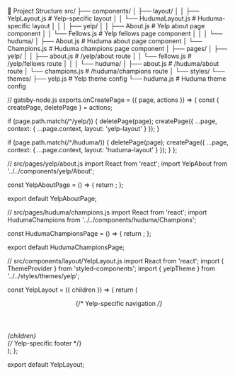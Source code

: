 📁 Project Structure
src/
├── components/
│   ├── layout/
│   │   ├── YelpLayout.js          # Yelp-specific layout
│   │   └── HudumaLayout.js        # Huduma-specific layout
│   │
│   ├── yelp/
│   │   ├── About.js              # Yelp about page component
│   │   └── Fellows.js            # Yelp fellows page component
│   │
│   └── huduma/
│       ├── About.js              # Huduma about page component
│       └── Champions.js          # Huduma champions page component
│
├── pages/
│   ├── yelp/
│   │   ├── about.js             # /yelp/about route
│   │   └── fellows.js           # /yelp/fellows route
│   │
│   └── huduma/
│       ├── about.js             # /huduma/about route
│       └── champions.js         # /huduma/champions route
│
└── styles/
    └── themes/
        ├── yelp.js              # Yelp theme config
        └── huduma.js            # Huduma theme config

// gatsby-node.js
exports.onCreatePage = ({ page, actions }) => {
  const { createPage, deletePage } = actions;

  if (page.path.match(/^\/yelp/)) {
    deletePage(page);
    createPage({
      ...page,
      context: {
        ...page.context,
        layout: 'yelp-layout'
      }
    });
  }

  if (page.path.match(/^\/huduma/)) {
    deletePage(page);
    createPage({
      ...page,
      context: {
        ...page.context,
        layout: 'huduma-layout'
      }
    });
  }
};

// src/pages/yelp/about.js
import React from 'react';
import YelpAbout from '../../components/yelp/About';

const YelpAboutPage = () => {
  return <YelpAbout />;
};

export default YelpAboutPage;

// src/pages/huduma/champions.js
import React from 'react';
import HudumaChampions from '../../components/huduma/Champions';

const HudumaChampionsPage = () => {
  return <HudumaChampions />;
};

export default HudumaChampionsPage;

// src/components/layout/YelpLayout.js
import React from 'react';
import { ThemeProvider } from 'styled-components';
import { yelpTheme } from '../../styles/themes/yelp';

const YelpLayout = ({ children }) => {
  return (
    <ThemeProvider theme={yelpTheme}>
      <div className="yelp-root">
        <header className="yelp-header">
          {/* Yelp-specific navigation */}
        </header>
        <main>{children}</main>
        <footer className="yelp-footer">
          {/* Yelp-specific footer */}
        </footer>
      </div>
    </ThemeProvider>
  );
};

export default YelpLayout;